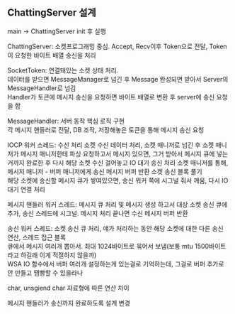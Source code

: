 ﻿## ChattingServer 설계

main -> ChattingServer init 후 실행  

ChattingServer: 소켓프로그래밍 중심. Accept, Recv이후 Token으로 전달, Token이 요청한 바이트 배열 송신을 처리  

SocketToken: 연결돼있는 소켓 상태 처리.  
데이터를 받으면 MessageManager로 넘긴 후 Message 완성되면 받아서 Server의 MessageHandler로 넘김  
Handler가 토큰에 메시지 송신을 요청하면 바이트 배열로 변환 후 server에 송신 요청을 함  

MessageHandler: 서버 동작 핵심 로직 구현  
각 메시지 핸들러로 전달, DB 조작, 저장해놓은 토큰을 통해 메시지 송신 요청  


IOCP 워커 스레드:
	수신 처리
		소켓 수신 데이터 처리, 소켓 매니저로 넘긴 후 소켓 매니저가 메시지 매니저한테 파싱 요청하고서 
		메시지 있으면, 그거 받아서 메시지 큐에 넣는거까지 완료한 후 다시 해당 소켓 수신 걸어놓고 IO 대기
	송신 처리
		소켓 매니저를 통해, 메시지 매니저 - 버퍼 매니저에게 송신 메시지 버퍼 반환
		소켓 송신 블록 풀기  
		해당 소켓에 송신할 메시지 큐가 쌓여있으면, 송신 워커 쪽에 시그널 줘서 깨움, 다시 IO 대기
	연결 처리

메시지 핸들러 워커 스레드:
	메시지 큐 처리 및 메시지 생성 하고서 대상 소켓 송신 큐에 추가, 송신 스레드에 시그널.
	메시지 처리 끝나면 수신 메시지 버퍼 반환

송신 워커 스레드:
	소켓 송신 큐 처리, 얘가 처리하는 동안 해당 소켓에 대한 다른 송신 연산, 스레드 접근 블록  
	큐에서 메시지 여러개 뽑아서. 최대 1024바이트로 묶어서 보냄(보통 mtu 1500바이트라고 하길래 이게 적절하지 않을까)  
	WSA IO 함수에서 버퍼 여러개 설정하는게 있는걸로 기억하는데, 그걸로 버퍼 추가로 안 만들고 땜빵할 수 있을라나

char, unsgiend char 자료형에 따른 연산 차이  

메시지 핸들러가 송신까지 완료하도록 설계 변경